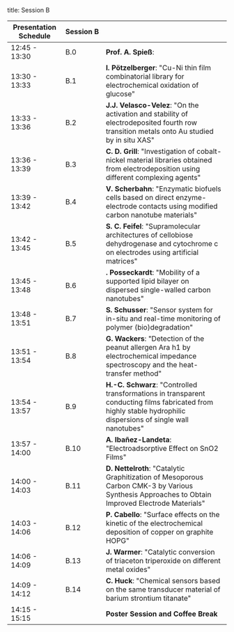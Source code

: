 title: Session B


|Presentation Schedule| **Session&nbsp;B**||
|-----|----|---|
|12:45 - 13:30 |B.0 |**Prof. A. Spieß**: |
|13:30 - 13:33 |B.1 |**I. Pötzelberger**: "Cu-Ni thin film combinatorial library for electrochemical oxidation of glucose"|
|13:33 - 13:36 |B.2 |**J.J. Velasco-Velez**: "On the activation and stability of electrodeposited fourth row transition metals onto Au studied by in situ XAS"|
|13:36 - 13:39 |B.3 |**C. D. Grill**: "Investigation of cobalt-nickel material libraries obtained from electrodeposition using different complexing agents"|
|13:39 - 13:42 |B.4 |**V. Scherbahn**: "Enzymatic biofuels cells based on direct enzyme-electrode contacts using modified carbon nanotube materials"|
|13:42 - 13:45 |B.5 |**S. C. Feifel**: "Supramolecular architectures of cellobiose dehydrogenase and cytochrome c on electrodes using artificial matrices"|
|13:45 - 13:48 |B.6 |**. Posseckardt**: "Mobility of a supported lipid bilayer on dispersed single-walled carbon nanotubes"|
|13:48 - 13:51 |B.7 |**S. Schusser**: "Sensor system for in-situ and real-time monitoring of polymer (bio)degradation"|
|13:51 - 13:54 |B.8 |**G. Wackers**: "Detection of the peanut allergen Ara h1 by electrochemical impedance spectroscopy and the heat-transfer method"|
|13:54 - 13:57 |B.9 |**H.-C. Schwarz**: "Controlled transformations in transparent conducting films fabricated from highly stable hydrophilic dispersions of single wall nanotubes"|
|13:57 - 14:00 |B.10 |**A. Ibañez-Landeta**: "Electroadsorptive Effect on SnO2 Films"|
|14:00 - 14:03 |B.11 |**D. Nettelroth**: "Catalytic Graphitization of Mesoporous Carbon CMK-3 by Various Synthesis Approaches to Obtain Improved Electrode Materials"|
|14:03 - 14:06 |B.12 |**P. Cabello**: "Surface effects on the kinetic of the electrochemical deposition of copper on graphite HOPG"|
|14:06 - 14:09 |B.13 |**J. Warmer**: "Catalytic conversion of triaceton triperoxide on different metal oxides"|
|14:09 - 14:12 |B.14 |**C. Huck**: "Chemical sensors based on the same transducer material of barium strontium titanate"|
|14:15 - 15:15 ||**Poster Session and Coffee Break** |

